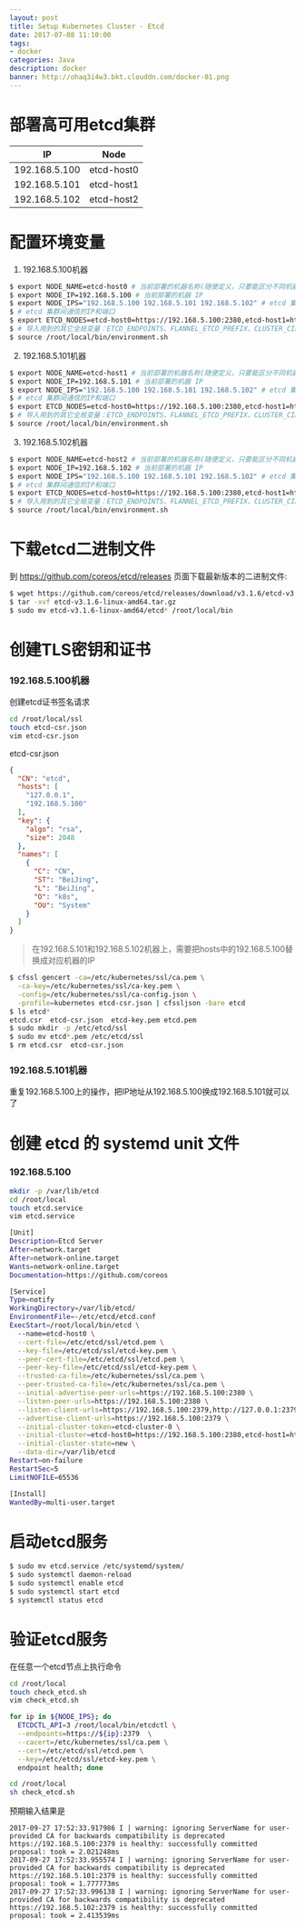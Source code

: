```yaml
---
layout: post
title: Setup Kubernetes Cluster - Etcd
date: 2017-07-08 11:10:00
tags:
- docker
categories: Java
description: docker
banner: http://ohaq3i4w3.bkt.clouddn.com/docker-01.png
---
```


# 部署高可用etcd集群

|          IP        |     Node              |
| ------------------ | --------------------- |
| 192.168.5.100      | etcd-host0            |
| 192.168.5.101      | etcd-host1            |
| 192.168.5.102      | etcd-host2            |

# 配置环境变量
1. 192.168.5.100机器
```bash
$ export NODE_NAME=etcd-host0 # 当前部署的机器名称(随便定义，只要能区分不同机器即可)
$ export NODE_IP=192.168.5.100 # 当前部署的机器 IP
$ export NODE_IPS="192.168.5.100 192.168.5.101 192.168.5.102" # etcd 集群所有机器 IP
$ # etcd 集群间通信的IP和端口
$ export ETCD_NODES=etcd-host0=https://192.168.5.100:2380,etcd-host1=https://192.168.5.101:2380,etcd-host2=https://192.168.5.102:2380
$ # 导入用到的其它全局变量：ETCD_ENDPOINTS、FLANNEL_ETCD_PREFIX、CLUSTER_CIDR
$ source /root/local/bin/environment.sh
```
2. 192.168.5.101机器
```bash
$ export NODE_NAME=etcd-host1 # 当前部署的机器名称(随便定义，只要能区分不同机器即可)
$ export NODE_IP=192.168.5.101 # 当前部署的机器 IP
$ export NODE_IPS="192.168.5.100 192.168.5.101 192.168.5.102" # etcd 集群所有机器 IP
$ # etcd 集群间通信的IP和端口
$ export ETCD_NODES=etcd-host0=https://192.168.5.100:2380,etcd-host1=https://192.168.5.101:2380,etcd-host2=https://192.168.5.102:2380
$ # 导入用到的其它全局变量：ETCD_ENDPOINTS、FLANNEL_ETCD_PREFIX、CLUSTER_CIDR
$ source /root/local/bin/environment.sh
```
3. 192.168.5.102机器
```bash
$ export NODE_NAME=etcd-host2 # 当前部署的机器名称(随便定义，只要能区分不同机器即可)
$ export NODE_IP=192.168.5.102 # 当前部署的机器 IP
$ export NODE_IPS="192.168.5.100 192.168.5.101 192.168.5.102" # etcd 集群所有机器 IP
$ # etcd 集群间通信的IP和端口
$ export ETCD_NODES=etcd-host0=https://192.168.5.100:2380,etcd-host1=https://192.168.5.101:2380,etcd-host2=https://192.168.5.102:2380
$ # 导入用到的其它全局变量：ETCD_ENDPOINTS、FLANNEL_ETCD_PREFIX、CLUSTER_CIDR
$ source /root/local/bin/environment.sh
```

# 下载etcd二进制文件
到 https://github.com/coreos/etcd/releases 页面下载最新版本的二进制文件:        
```bash
$ wget https://github.com/coreos/etcd/releases/download/v3.1.6/etcd-v3.1.6-linux-amd64.tar.gz
$ tar -xvf etcd-v3.1.6-linux-amd64.tar.gz
$ sudo mv etcd-v3.1.6-linux-amd64/etcd* /root/local/bin
```

# 创建TLS密钥和证书
### 192.168.5.100机器       
创建etcd证书签名请求
```bash
cd /root/local/ssl
touch etcd-csr.json
vim etcd-csr.json
```
etcd-csr.json
```json
{
  "CN": "etcd",
  "hosts": [
    "127.0.0.1",
    "192.168.5.100"        
  ],
  "key": {
    "algo": "rsa",
    "size": 2048
  },
  "names": [
    {
      "C": "CN",
      "ST": "BeiJing",
      "L": "BeiJing",
      "O": "k8s",
      "OU": "System"
    }
  ]
}
```

> 在192.168.5.101和192.168.5.102机器上，需要把hosts中的192.168.5.100替换成对应机器的IP 

```bash
$ cfssl gencert -ca=/etc/kubernetes/ssl/ca.pem \
  -ca-key=/etc/kubernetes/ssl/ca-key.pem \
  -config=/etc/kubernetes/ssl/ca-config.json \
  -profile=kubernetes etcd-csr.json | cfssljson -bare etcd
$ ls etcd*
etcd.csr  etcd-csr.json  etcd-key.pem etcd.pem
$ sudo mkdir -p /etc/etcd/ssl
$ sudo mv etcd*.pem /etc/etcd/ssl
$ rm etcd.csr  etcd-csr.json
```

### 192.168.5.101机器
重复192.168.5.100上的操作，把IP地址从192.168.5.100换成192.168.5.101就可以了


# 创建 etcd 的 systemd unit 文件
### 192.168.5.100
```bash
mkdir -p /var/lib/etcd
cd /root/local
touch etcd.service
vim etcd.service
```

```bash
[Unit]
Description=Etcd Server
After=network.target
After=network-online.target
Wants=network-online.target
Documentation=https://github.com/coreos

[Service]
Type=notify
WorkingDirectory=/var/lib/etcd/
EnvironmentFile=-/etc/etcd/etcd.conf
ExecStart=/root/local/bin/etcd \
  --name=etcd-host0 \
  --cert-file=/etc/etcd/ssl/etcd.pem \
  --key-file=/etc/etcd/ssl/etcd-key.pem \
  --peer-cert-file=/etc/etcd/ssl/etcd.pem \
  --peer-key-file=/etc/etcd/ssl/etcd-key.pem \
  --trusted-ca-file=/etc/kubernetes/ssl/ca.pem \
  --peer-trusted-ca-file=/etc/kubernetes/ssl/ca.pem \
  --initial-advertise-peer-urls=https://192.168.5.100:2380 \
  --listen-peer-urls=https://192.168.5.100:2380 \
  --listen-client-urls=https://192.168.5.100:2379,http://127.0.0.1:2379 \
  --advertise-client-urls=https://192.168.5.100:2379 \
  --initial-cluster-token=etcd-cluster-0 \
  --initial-cluster=etcd-host0=https://192.168.5.100:2380,etcd-host1=https://192.168.5.101:2380,etcd-host2=https://192.168.5.102:2380 \
  --initial-cluster-state=new \
  --data-dir=/var/lib/etcd
Restart=on-failure
RestartSec=5
LimitNOFILE=65536

[Install]
WantedBy=multi-user.target

```


# 启动etcd服务
```bash
$ sudo mv etcd.service /etc/systemd/system/
$ sudo systemctl daemon-reload
$ sudo systemctl enable etcd
$ sudo systemctl start etcd
$ systemctl status etcd

```


# 验证etcd服务
在任意一个etcd节点上执行命令
```bash
cd /root/local
touch check_etcd.sh
vim check_etcd.sh
```

```bash
for ip in ${NODE_IPS}; do
  ETCDCTL_API=3 /root/local/bin/etcdctl \
  --endpoints=https://${ip}:2379  \
  --cacert=/etc/kubernetes/ssl/ca.pem \
  --cert=/etc/etcd/ssl/etcd.pem \
  --key=/etc/etcd/ssl/etcd-key.pem \
  endpoint health; done
```

```bash
cd /root/local
sh check_etcd.sh
```

预期输入结果是
```text
2017-09-27 17:52:33.917986 I | warning: ignoring ServerName for user-provided CA for backwards compatibility is deprecated
https://192.168.5.100:2379 is healthy: successfully committed proposal: took = 2.021248ms
2017-09-27 17:52:33.955574 I | warning: ignoring ServerName for user-provided CA for backwards compatibility is deprecated
https://192.168.5.101:2379 is healthy: successfully committed proposal: took = 1.777773ms
2017-09-27 17:52:33.996138 I | warning: ignoring ServerName for user-provided CA for backwards compatibility is deprecated
https://192.168.5.102:2379 is healthy: successfully committed proposal: took = 2.413539ms
```



